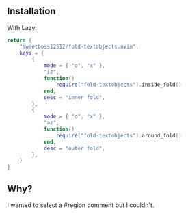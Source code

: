 ## Installation

With Lazy:
```lua
return {
    "sweetboss12512/fold-textobjects.nvim", 
	keys = {
        {
            mode = { "o", "x" },
            "iz",
            function()
                require("fold-textobjects").inside_fold()
            end,
            desc = "inner fold",
        },
        {
            mode = { "o", "x" },
            "az",
            function()
                require("fold-textobjects").around_fold()
            end,
            desc = "outer fold",
        },
    }
}
```

## Why?
I wanted to select a #region comment but I couldn't.
